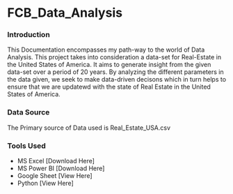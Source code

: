 # FCB_Data_Analysis

### Introduction 
This Documentation encompasses my path-way to the world of Data Analysis.
This project takes into consideration a data-set for Real-Estate in the United States of America. It aims to generate insight from the given data-set over a period of 20 years. By analyzing the different parameters in the data given, we seek to make data-driven decisons which in turn helps to ensure that we are updatewd with the state of Real Estate in the United States of America.

### Data Source
The Primary source of Data used is Real_Estate_USA.csv

### Tools Used
- MS Excel [Download Here]
- MS Power BI [Download Here]
- Google Sheet [View Here]
- Python [View Here]
